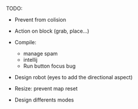 TODO:
- Prevent from colision
- Action on block (grab, place...)
- Compile: 
    * manage spam
    * intellij
    * Run button focus bug
- Design robot (eyes to add the directional aspect)

- Resize: prevent map reset


- Design differents modes